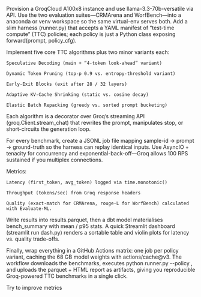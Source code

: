 Provision a GroqCloud A100x8 instance and use llama-3.3-70b-versatile via API. Use the two evaluation suites—CRMArena and WorfBench—into a anaconda or venv workspace so the same virtual-env serves both. Add a slim harness (runner.py) that accepts a YAML manifest of “test-time compute” (TTC) policies; each policy is just a Python class exposing forward(prompt, policy_cfg).

Implement five core TTC algorithms plus two minor variants each:

    Speculative Decoding (main + “4-token look-ahead” variant)

    Dynamic Token Pruning (top-p 0.9 vs. entropy-threshold variant)

    Early-Exit Blocks (exit after 28 / 32 layers)

    Adaptive KV-Cache Shrinking (static vs. cosine decay)

    Elastic Batch Repacking (greedy vs. sorted prompt bucketing)

Each algorithm is a decorator over Groq’s streaming API (groq.Client.stream_chat) that rewrites the prompt, manipulates stop, or short-circuits the generation loop.

For every benchmark, create a JSONL job file mapping sample-id → prompt → ground-truth so the harness can replay identical inputs. Use AsyncIO + tenacity for concurrency and exponential-back-off—Groq allows 100 RPS sustained if you multiplex connections.

Metrics:

    Latency (first_token, avg_token) logged via time.monotonic()

    Throughput (tokens/sec) from Groq response headers

    Quality (exact-match for CRMArena, rouge-L for WorfBench) calculated with Evaluate-ML.

Write results into results.parquet, then a dbt model materialises bench_summary with mean / p95 stats. A quick Streamlit dashboard (streamlit run dash.py) renders a sortable table and violin plots for latency vs. quality trade-offs.

Finally, wrap everything in a GitHub Actions matrix: one job per policy variant, caching the 68 GB model weights with actions/cache@v3. The workflow downloads the benchmarks, executes python runner.py --policy <name>, and uploads the parquet + HTML report as artifacts, giving you reproducible Groq-powered TTC benchmarks in a single click.

Try to improve metrics 